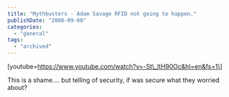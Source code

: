 ```yaml
---
title: "Mythbusters - Adam Savage RFID not going to happen."
publishDate: "2008-09-08"
categories: 
  - "general"
tags:
  - "archived"
---
```


\[youtube=https://www.youtube.com/watch?v=-St\_ltH90Oc&hl=en&fs=1\]

This is a shame.... but telling of security, if was secure what they worried about?
